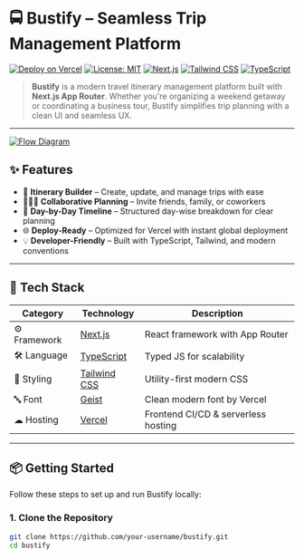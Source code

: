 # 🚍 Bustify – Seamless Trip Management Platform

[![Deploy on Vercel](https://vercel.com/button)](https://vercel.com/import/project?template=https://github.com/your-username/bustify)
[![License: MIT](https://img.shields.io/badge/License-MIT-green.svg)](LICENSE)
[![Next.js](https://img.shields.io/badge/Powered%20By-Next.js-black?logo=next.js)](https://nextjs.org/)
[![Tailwind CSS](https://img.shields.io/badge/Style-TailwindCSS-38BDF8?logo=tailwindcss)](https://tailwindcss.com/)
[![TypeScript](https://img.shields.io/badge/Language-TypeScript-blue?logo=typescript)](https://www.typescriptlang.org/)

> **Bustify** is a modern travel itinerary management platform built with **Next.js App Router**. Whether you're organizing a weekend getaway or coordinating a business tour, Bustify simplifies trip planning with a clean UI and seamless UX.

---
[![Flow Diagram](https://drive.google.com/file/d/1Gi8biGkFxMyfk4a4UumoUSI8M8H1AT9l/view?usp=sharing)](https://drive.google.com/file/d/1Gi8biGkFxMyfk4a4UumoUSI8M8H1AT9l/view?usp=sharing)



## ✨ Features

- 🧭 **Itinerary Builder** – Create, update, and manage trips with ease  
- 🧑‍🤝‍🧑 **Collaborative Planning** – Invite friends, family, or coworkers  
- 📅 **Day-by-Day Timeline** – Structured day-wise breakdown for clear planning  
- 🌐 **Deploy-Ready** – Optimized for Vercel with instant global deployment  
- 💡 **Developer-Friendly** – Built with TypeScript, Tailwind, and modern conventions

---

## 🚀 Tech Stack

| Category    | Technology         | Description                               |
|-------------|--------------------|-------------------------------------------|
| ⚙ Framework | [Next.js](https://nextjs.org) | React framework with App Router |
| 🛠 Language  | [TypeScript](https://www.typescriptlang.org/) | Typed JS for scalability         |
| 🎨 Styling  | [Tailwind CSS](https://tailwindcss.com) | Utility-first modern CSS       |
| 🔤 Font     | [Geist](https://vercel.com/font) | Clean modern font by Vercel     |
| ☁ Hosting   | [Vercel](https://vercel.com) | Frontend CI/CD & serverless hosting  |

---

## 📦 Getting Started

Follow these steps to set up and run Bustify locally:

### 1. Clone the Repository

```bash
git clone https://github.com/your-username/bustify.git
cd bustify

